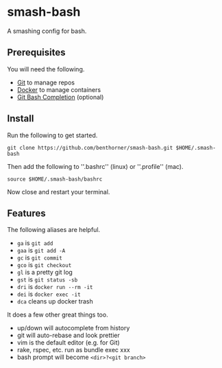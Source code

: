 # smash-bash

A smashing config for bash.

## Prerequisites

You will need the following.

  - [Git](https://git-scm.com/) to manage repos
  - [Docker](https://www.docker.com/) to manage containers
  - [Git Bash Completion](https://git-scm.com/book/en/v1/Git-Basics-Tips-and-Tricks) (optional)

## Install

Run the following to get started.

    git clone https://github.com/benthorner/smash-bash.git $HOME/.smash-bash

Then add the following to ''.bashrc'' (linux) or ''.profile'' (mac).

    source $HOME/.smash-bash/bashrc

Now close and restart your terminal.

## Features

The following aliases are helpful.

  - `ga` is `git add`
  - `gaa` is `git add -A`
  - `gc` is `git commit`
  - `gco` is `git checkout`
  - `gl` is a pretty git log
  - `gst` is `git status -sb`
  - `dri` is `docker run --rm -it`
  - `dei` is `docker exec -it`
  - `dca` cleans up docker trash

It does a few other great things too.

  - up/down will autocomplete from history
  - git will auto-rebase and look prettier
  - vim is the default editor (e.g. for Git)
  - rake, rspec, etc. run as bundle exec xxx
  - bash prompt will become `<dir>?<git branch>`
